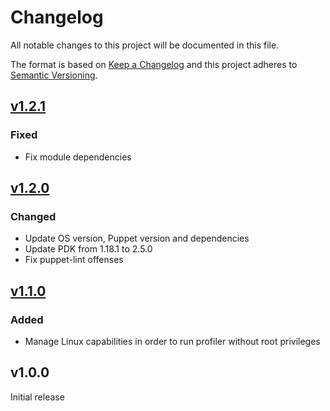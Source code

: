 # Changelog

All notable changes to this project will be documented in this file.

The format is based on [Keep a Changelog](http://keepachangelog.com/en/1.0.0/)
and this project adheres to [Semantic Versioning](http://semver.org/spec/v2.0.0.html).

## [v1.2.1]

### Fixed
* Fix module dependencies

## [v1.2.0]

### Changed
* Update OS version, Puppet version and dependencies
* Update PDK from 1.18.1 to 2.5.0
* Fix puppet-lint offenses

## [v1.1.0]

### Added
* Manage Linux capabilities in order to run profiler without root privileges

## v1.0.0
Initial release

[Unreleased]: https://github.com/markt-de/puppet-async_profiler/compare/v1.2.1...HEAD
[v1.2.1]: https://github.com/markt-de/puppet-async_profiler/compare/v1.2.0...v1.2.1
[v1.2.0]: https://github.com/markt-de/puppet-async_profiler/compare/v1.1.0...v1.2.0
[v1.1.0]: https://github.com/markt-de/puppet-async_profiler/compare/v1.0.0...v1.1.0
